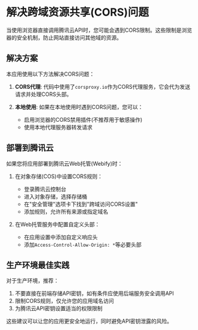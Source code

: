# 解决跨域资源共享(CORS)问题

当使用浏览器直接调用腾讯云API时，您可能会遇到CORS限制。这些限制是浏览器的安全机制，防止网站直接访问其他域的资源。

## 解决方案

本应用使用以下方法解决CORS问题：

1. **CORS代理**: 代码中使用了`corsproxy.io`作为CORS代理服务，它会代为发送请求并处理CORS头部。

2. **本地使用**: 如果在本地使用时遇到CORS问题，您可以：
   - 启用浏览器的CORS禁用插件(不推荐用于敏感操作)
   - 使用本地代理服务器转发请求

## 部署到腾讯云

如果您将应用部署到腾讯云Web托管(Webify)时：

1. 在对象存储(COS)中设置CORS规则：
   - 登录腾讯云控制台
   - 进入对象存储，选择存储桶
   - 在"安全管理"选项卡下找到"跨域访问CORS设置"
   - 添加规则，允许所有来源或指定域名

2. 在Web托管服务中配置自定义头部：
   - 在应用设置中添加自定义响应头
   - 添加`Access-Control-Allow-Origin: *`等必要头部

## 生产环境最佳实践

对于生产环境，推荐：

1. 不要直接在前端存储API密钥，如有条件应使用后端服务安全调用API
2. 限制CORS规则，仅允许您的应用域名访问
3. 为腾讯云API密钥设置适当的权限限制

这些建议可以让您的应用更安全地运行，同时避免API密钥泄露的风险。 